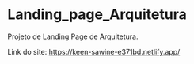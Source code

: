 # Landing_page_Arquitetura
Projeto de Landing Page de Arquitetura.

Link do site: https://keen-sawine-e371bd.netlify.app/
